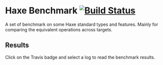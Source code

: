 # Haxe Benchmark [![Build Status](https://travis-ci.org/kevinresol/haxe_benchmark.svg?branch=master)](https://travis-ci.org/kevinresol/haxe_benchmark)

A set of benchmark on some Haxe standard types and features.
Mainly for comparing the equivalent operations across targets.

## Results

Click on the Travis badge and select a log to read the benchmark results.